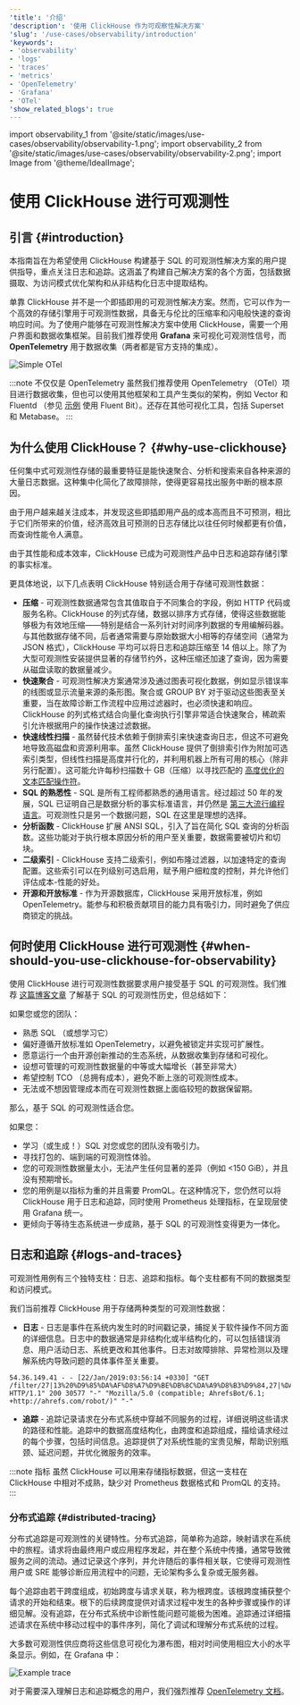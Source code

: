 ```yaml
---
'title': '介绍'
'description': '使用 ClickHouse 作为可观察性解决方案'
'slug': '/use-cases/observability/introduction'
'keywords':
- 'observability'
- 'logs'
- 'traces'
- 'metrics'
- 'OpenTelemetry'
- 'Grafana'
- 'OTel'
'show_related_blogs': true
---
```


import observability_1 from '@site/static/images/use-cases/observability/observability-1.png';
import observability_2 from '@site/static/images/use-cases/observability/observability-2.png';
import Image from '@theme/IdealImage';


# 使用 ClickHouse 进行可观测性

## 引言 {#introduction}

本指南旨在为希望使用 ClickHouse 构建基于 SQL 的可观测性解决方案的用户提供指导，重点关注日志和追踪。这涵盖了构建自己解决方案的各个方面，包括数据摄取、为访问模式优化架构和从非结构化日志中提取结构。

单靠 ClickHouse 并不是一个即插即用的可观测性解决方案。然而，它可以作为一个高效的存储引擎用于可观测性数据，具备无与伦比的压缩率和闪电般快速的查询响应时间。为了使用户能够在可观测性解决方案中使用 ClickHouse，需要一个用户界面和数据收集框架。目前我们推荐使用 **Grafana** 来可视化可观测性信号，而 **OpenTelemetry** 用于数据收集（两者都是官方支持的集成）。

<Image img={observability_1} alt="Simple OTel" size="md"/>

<br />

:::note 不仅仅是 OpenTelemetry
虽然我们推荐使用 OpenTelemetry （OTel）项目进行数据收集，但也可以使用其他框架和工具产生类似的架构，例如 Vector 和 Fluentd （参见 [示例](https://clickhouse.com/blog/kubernetes-logs-to-clickhouse-fluent-bit) 使用 Fluent Bit）。还存在其他可视化工具，包括 Superset 和 Metabase。
:::

## 为什么使用 ClickHouse？ {#why-use-clickhouse}

任何集中式可观测性存储的最重要特征是能快速聚合、分析和搜索来自各种来源的大量日志数据。这种集中化简化了故障排除，使得更容易找出服务中断的根本原因。

由于用户越来越关注成本，并发现这些即插即用产品的成本高而且不可预测，相比于它们所带来的价值，经济高效且可预测的日志存储比以往任何时候都更有价值，而查询性能令人满意。

由于其性能和成本效率，ClickHouse 已成为可观测性产品中日志和追踪存储引擎的事实标准。

更具体地说，以下几点表明 ClickHouse 特别适合用于存储可观测性数据：

- **压缩** - 可观测性数据通常包含其值取自于不同集合的字段，例如 HTTP 代码或服务名称。ClickHouse 的列式存储，数据以排序方式存储，使得这些数据能够极为有效地压缩——特别是结合一系列针对时间序列数据的专用编解码器。与其他数据存储不同，后者通常需要与原始数据大小相等的存储空间（通常为 JSON 格式），ClickHouse 平均可以将日志和追踪压缩至 14 倍以上。除了为大型可观测性安装提供显著的存储节约外，这种压缩还加速了查询，因为需要从磁盘读取的数据量减少。
- **快速聚合** - 可观测性解决方案通常涉及通过图表可视化数据，例如显示错误率的线图或显示流量来源的条形图。聚合或 GROUP BY 对于驱动这些图表至关重要，当在故障诊断工作流程中应用过滤器时，也必须快速和响应。ClickHouse 的列式格式结合向量化查询执行引擎非常适合快速聚合，稀疏索引允许根据用户的操作快速过滤数据。
- **快速线性扫描** - 虽然替代技术依赖于倒排索引来快速查询日志，但这不可避免地导致高磁盘和资源利用率。虽然 ClickHouse 提供了倒排索引作为附加可选索引类型，但线性扫描是高度并行化的，并利用机器上所有可用的核心（除非另行配置）。这可能允许每秒扫描数十 GB（压缩）以寻找匹配的 [高度优化的文本匹配操作符](/sql-reference/functions/string-search-functions)。
- **SQL 的熟悉性** - SQL 是所有工程师都熟悉的通用语言。经过超过 50 年的发展，SQL 已证明自己是数据分析的事实标准语言，并仍然是 [第三大流行编程语言](https://clickhouse.com/blog/the-state-of-sql-based-observability#lingua-franca)。可观测性只是另一个数据问题，SQL 在这里是理想的选择。
- **分析函数** - ClickHouse 扩展 ANSI SQL，引入了旨在简化 SQL 查询的分析函数。这些功能对于执行根本原因分析的用户至关重要，数据需要被切片和切块。
- **二级索引** - ClickHouse 支持二级索引，例如布隆过滤器，以加速特定的查询配置。这些索引可以在列级别可选启用，赋予用户细粒度的控制，并允许他们评估成本-性能的好处。
- **开源和开放标准** - 作为开源数据库，ClickHouse 采用开放标准，例如 OpenTelemetry。能参与和积极贡献项目的能力具有吸引力，同时避免了供应商锁定的挑战。

## 何时使用 ClickHouse 进行可观测性 {#when-should-you-use-clickhouse-for-observability}

使用 ClickHouse 进行可观测性数据要求用户接受基于 SQL 的可观测性。我们推荐 [这篇博客文章](https://clickhouse.com/blog/the-state-of-sql-based-observability) 了解基于 SQL 的可观测性历史，但总结如下：

如果您或您的团队：

- 熟悉 SQL （或想学习它）
- 偏好遵循开放标准如 OpenTelemetry，以避免被锁定并实现可扩展性。
- 愿意运行一个由开源创新推动的生态系统，从数据收集到存储和可视化。
- 设想可管理的可观测性数据量的中等或大幅增长（甚至非常大）
- 希望控制 TCO （总拥有成本），避免不断上涨的可观测性成本。
- 无法或不想因管理成本而在可观测性数据上面临较短的数据保留期。

那么，基于 SQL 的可观测性适合您。

如果您：

- 学习（或生成！）SQL 对您或您的团队没有吸引力。
- 寻找打包的、端到端的可观测性体验。
- 您的可观测性数据量太小，无法产生任何显著的差异（例如 &lt;150 GiB），并且没有预期增长。
- 您的用例是以指标为重的并且需要 PromQL。在这种情况下，您仍然可以将 ClickHouse 用于日志和追踪，同时使用 Prometheus 处理指标，在呈现层使用 Grafana 统一。
- 更倾向于等待生态系统进一步成熟，基于 SQL 的可观测性变得更为一体化。

## 日志和追踪 {#logs-and-traces}

可观测性用例有三个独特支柱：日志、追踪和指标。每个支柱都有不同的数据类型和访问模式。

我们当前推荐 ClickHouse 用于存储两种类型的可观测性数据：

- **日志** - 日志是事件在系统内发生时的时间戳记录，捕捉关于软件操作不同方面的详细信息。日志中的数据通常是非结构化或半结构化的，可以包括错误消息、用户活动日志、系统更改和其他事件。日志对故障排除、异常检测以及理解系统内导致问题的具体事件至关重要。

```response
54.36.149.41 - - [22/Jan/2019:03:56:14 +0330] "GET
/filter/27|13%20%D9%85%DA%AF%D8%A7%D9%BE%DB%8C%DA%A9%D8%B3%D9%84,27|%DA%A9%D9%85%D8%AA%D8%B1%20%D8%A7%D8%B2%205%20%D9%85%DA%AF%D8%A7%D9%BE%DB%8C%DA%A9%D8%B3%D9%84,p53 HTTP/1.1" 200 30577 "-" "Mozilla/5.0 (compatible; AhrefsBot/6.1; +http://ahrefs.com/robot/)" "-"
```

- **追踪** - 追踪记录请求在分布式系统中穿越不同服务的过程，详细说明这些请求的路径和性能。追踪中的数据高度结构化，由跨度和追踪组成，描绘请求经过的每个步骤，包括时间信息。追踪提供了对系统性能的宝贵见解，帮助识别瓶颈、延迟问题，并优化微服务的效率。

:::note 指标
虽然 ClickHouse 可以用来存储指标数据，但这一支柱在 ClickHouse 中相对不成熟，缺少对 Prometheus 数据格式和 PromQL 的支持。
:::

### 分布式追踪 {#distributed-tracing}

分布式追踪是可观测性的关键特性。分布式追踪，简单称为追踪，映射请求在系统中的旅程。请求将由最终用户或应用程序发起，并在整个系统中传播，通常导致微服务之间的流动。通过记录这个序列，并允许随后的事件相关联，它使得可观测性用户或 SRE 能够诊断应用流程中的问题，无论架构多么复杂或无服务器。

每个追踪由若干跨度组成，初始跨度与请求关联，称为根跨度。该根跨度捕获整个请求的开始和结束。根下的后续跨度提供对请求过程中发生的各种步骤或操作的详细见解。没有追踪，在分布式系统中诊断性能问题可能极为困难。追踪通过详细描述请求在系统中移动过程中的事件序列，简化了调试和理解分布式系统的过程。

大多数可观测性供应商将这些信息可视化为瀑布图，相对时间使用相应大小的水平条显示。例如，在 Grafana 中：

<Image img={observability_2} alt="Example trace" size="lg" border/>

对于需要深入理解日志和追踪概念的用户，我们强烈推荐 [OpenTelemetry 文档](https://opentelemetry.io/docs/concepts/)。
